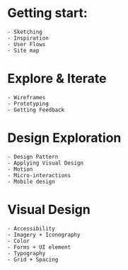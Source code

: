 # Getting start:
    - Sketching
    - Inspiration
    - User Flows
    - Site map

# Explore & Iterate
    - Wireframes
    - Prototyping
    - Getting Feedback

# Design Exploration
    - Design Pattern
    - Applying Visual Design
    - Motion
    - Micro-interactions
    - Mobile design

# Visual Design
    - Accessibility 
    - Imagery + Iconography
    - Color
    - Forms + UI element
    - Typography
    - Grid + Spacing